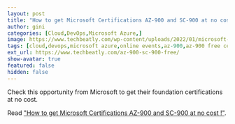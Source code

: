 ```yaml
---
layout: post
title: "How to get Microsoft Certifications AZ-900 and SC-900 at no cost !"
author: gini
categories: [Cloud,DevOps,Microsoft Azure,]
image: https://www.techbeatly.com/wp-content/uploads/2022/01/microsoft-free-certification-new-1024x576.png
tags: [cloud,devops,microsoft azure,online events,az-900,az-900 free certification,azure,free certification,microsoft,microsoft azure free certitfication,sc-900,sc-900 free certification,]
ext_url: https://www.techbeatly.com/az-900-sc-900-free/
show-avatar: true
featured: false
hidden: false
---
```


Check this opportunity from Microsoft to get their foundation certifications at no cost. 

Read ["How to get Microsoft Certifications AZ-900 and SC-900 at no cost !"](https://www.techbeatly.com/az-900-sc-900-free/).
